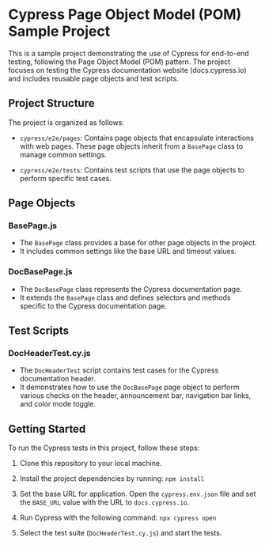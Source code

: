 # Cypress Page Object Model (POM) Sample Project

This is a sample project demonstrating the use of Cypress for end-to-end testing, following the Page Object Model (POM) pattern. The project focuses on testing the Cypress documentation website (docs.cypress.io) and includes reusable page objects and test scripts.

## Project Structure

The project is organized as follows:

- `cypress/e2e/pages`: Contains page objects that encapsulate interactions with web pages. These page objects inherit from a `BasePage` class to manage common settings.

- `cypress/e2e/tests`: Contains test scripts that use the page objects to perform specific test cases.

## Page Objects

### BasePage.js

- The `BasePage` class provides a base for other page objects in the project.
- It includes common settings like the base URL and timeout values.

### DocBasePage.js

- The `DocBasePage` class represents the Cypress documentation page.
- It extends the `BasePage` class and defines selectors and methods specific to the Cypress documentation page.

## Test Scripts

### DocHeaderTest.cy.js

- The `DocHeaderTest` script contains test cases for the Cypress documentation header.
- It demonstrates how to use the `DocBasePage` page object to perform various checks on the header, announcement bar, navigation bar links, and color mode toggle.

## Getting Started

To run the Cypress tests in this project, follow these steps:

1. Clone this repository to your local machine.

2. Install the project dependencies by running: `npm install`

3. Set the base URL for application. Open the `cypress.env.json` file and set the `BASE_URL` value with the URL to `docs.cypress.io`.

4. Run Cypress with the following command: `npx cypress open`
5. Select the test suite (`DocHeaderTest.cy.js`) and start the tests.
